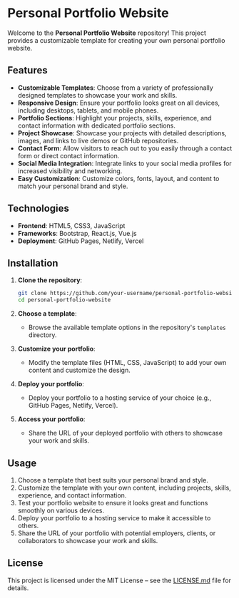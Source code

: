 # Personal Portfolio Website

Welcome to the **Personal Portfolio Website** repository! This project provides a customizable template for creating your own personal portfolio website.

## Features

- **Customizable Templates**: Choose from a variety of professionally designed templates to showcase your work and skills.
- **Responsive Design**: Ensure your portfolio looks great on all devices, including desktops, tablets, and mobile phones.
- **Portfolio Sections**: Highlight your projects, skills, experience, and contact information with dedicated portfolio sections.
- **Project Showcase**: Showcase your projects with detailed descriptions, images, and links to live demos or GitHub repositories.
- **Contact Form**: Allow visitors to reach out to you easily through a contact form or direct contact information.
- **Social Media Integration**: Integrate links to your social media profiles for increased visibility and networking.
- **Easy Customization**: Customize colors, fonts, layout, and content to match your personal brand and style.

## Technologies

- **Frontend**: HTML5, CSS3, JavaScript
- **Frameworks**: Bootstrap, React.js, Vue.js
- **Deployment**: GitHub Pages, Netlify, Vercel

## Installation

1. **Clone the repository**:
   ```bash
   git clone https://github.com/your-username/personal-portfolio-website.git
   cd personal-portfolio-website
   ```

2. **Choose a template**:
   - Browse the available template options in the repository's `templates` directory.

3. **Customize your portfolio**:
   - Modify the template files (HTML, CSS, JavaScript) to add your own content and customize the design.

4. **Deploy your portfolio**:
   - Deploy your portfolio to a hosting service of your choice (e.g., GitHub Pages, Netlify, Vercel).

5. **Access your portfolio**:
   - Share the URL of your deployed portfolio with others to showcase your work and skills.

## Usage

1. Choose a template that best suits your personal brand and style.
2. Customize the template with your own content, including projects, skills, experience, and contact information.
3. Test your portfolio website to ensure it looks great and functions smoothly on various devices.
4. Deploy your portfolio to a hosting service to make it accessible to others.
5. Share the URL of your portfolio with potential employers, clients, or collaborators to showcase your work and skills.

## License

This project is licensed under the MIT License – see the [LICENSE.md](LICENSE.md) file for details.

